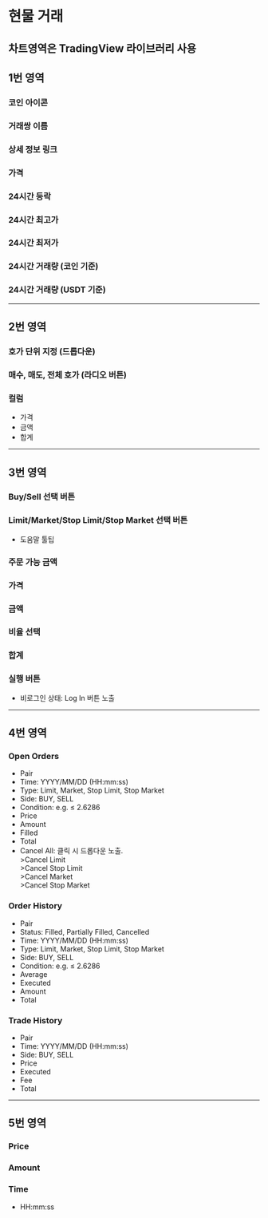 # 현물 거래
차트영역은 TradingView 라이브러리 사용
---
## 1번 영역
### 코인 아이콘
### 거래쌍 이름
### 상세 정보 링크
### 가격
### 24시간 등락
### 24시간 최고가
### 24시간 최저가
### 24시간 거래량 (코인 기준)
### 24시간 거래량 (USDT 기준)
---
## 2번 영역
### 호가 단위 지정 (드롭다운)
### 매수, 매도, 전체 호가 (라디오 버튼)
### 컬럼
- 가격
- 금액
- 합계
---
## 3번 영역
### Buy/Sell 선택 버튼
### Limit/Market/Stop Limit/Stop Market 선택 버튼
- 도움말 툴팁
### 주문 가능 금액
### 가격
### 금액
### 비율 선택
### 합계
### 실행 버튼
- 비로그인 상태: Log In 버튼 노출
---
## 4번 영역
### Open Orders
- Pair
- Time: YYYY/MM/DD (HH:mm:ss)
- Type: Limit, Market, Stop Limit, Stop Market
- Side: BUY, SELL
- Condition: e.g. ≤ 2.6286
- Price
- Amount
- Filled
- Total
- Cancel All: 클릭 시 드롭다운 노출.<br>>Cancel Limit<br>>Cancel Stop Limit<br>>Cancel Market<br>>Cancel Stop Market
### Order History
- Pair
- Status: Filled, Partially Filled, Cancelled
- Time: YYYY/MM/DD (HH:mm:ss)
- Type: Limit, Market, Stop Limit, Stop Market
- Side: BUY, SELL
- Condition: e.g. ≤ 2.6286
- Average
- Executed
- Amount
- Total
### Trade History
- Pair
- Time: YYYY/MM/DD (HH:mm:ss)
- Side: BUY, SELL
- Price
- Executed
- Fee
- Total
---
## 5번 영역
### Price
### Amount
### Time
- HH:mm:ss